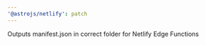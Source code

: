 ```yaml
---
'@astrojs/netlify': patch
---
```


Outputs manifest.json in correct folder for Netlify Edge Functions
